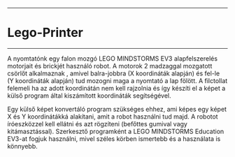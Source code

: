 ------------
# Lego-Printer
------------

A nyomtatónk egy falon mozgó LEGO MINDSTORMS EV3 alapfelszerelés motorjait és brickjét használó robot. A motorok 2 madzaggal mozgatott csörlőt alkalmaznak , amivel balra-jobbra (X koordináták alapján) és fel-le (Y koordináták alapján) tud mozogni maga a nyomtató a lap fölött. A filctollat felemeli ha az adott koordinátán nem kell rajzolnia és így készíti el a képet a külső program által kiszámított koordináták segítségével.


Egy külső képet konvertáló program szükséges ehhez, ami képes egy képet X és Y koordinátákká alakítani, amit a robot használni tud majd.
A robotot íróeszközzel kell ellátni és azt rögzíteni (befőttes gumival vagy kitámasztással).
Szerkesztő programként a LEGO MINDSTORMS Education EV3-at fogjuk használni, mivel széles körben ismertebb és a használata is könnyebb.

